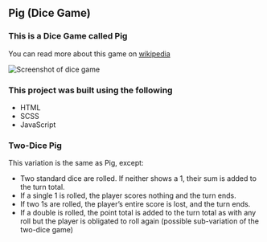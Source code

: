 ## Pig (Dice Game)

### This is a Dice Game called Pig

You can read more about this game on [wikipedia](https://en.wikipedia.org/wiki/Pig_dice_game)

![Screenshot of dice game](https://github.com/Asjas/pig-dice-game/blob/master/public/dice_background.webp "Pig (Dice Game)")

### This project was built using the following

* HTML
* SCSS
* JavaScript

### Two-Dice Pig

This variation is the same as Pig, except:

* Two standard dice are rolled. If neither shows a 1, their sum is added to the turn total.
* If a single 1 is rolled, the player scores nothing and the turn ends.
* If two 1s are rolled, the player’s entire score is lost, and the turn ends.
* If a double is rolled, the point total is added to the turn total as with any roll but the player is obligated to roll again (possible sub-variation of the two-dice game)